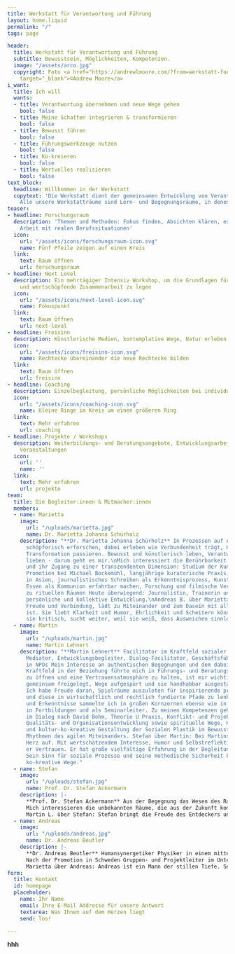 ```yaml
---
title: Werkstatt für Verantwortung und Führung
layout: home.liquid
permalink: "/"
tags: page

header:
  title: Werkstatt für Verantwortung und Führung
  subtitle: Bewusstsein, Möglichkeiten, Kompetenzen.
  image: "/assets/arco.jpg"
  copyright: Foto <a href="https://andrewlmoore.com/?from=werkstatt-fuer-verantwortung-und-fuehrung.de"
    target="_blank">©Andrew Moore</a>
i_want:
  title: Ich will
  wants:
  - title: Verantwortung übernehmen und neue Wege gehen
    bool: false
  - title: Meine Schatten integrieren & transformieren
    bool: false
  - title: Bewusst führen
    bool: false
  - title: Führungswerkzeuge nutzen
    bool: false
  - title: Ko-kreieren
    bool: false
  - title: Wertvolles realisieren
    bool: false
text_block:
  headline: Willkommen in der Werkstatt
  copytext: 'Die Werkstatt dient der gemeinsamen Entwicklung von Verantwortung und Führung auf der individuellen wie der beruflichen Ebene. Das wollen wir miteinander praktisch erforschen und lernen: Wie will ich Verantwortung übernehmen und tragen? Wie praktiziere ich Führung  (d. h. Selbst-, Team- und Organisationsführung)?
    Alle unsere Werkstatträume sind Lern- und Begegnungsräume, in denen aus dem konkreten »Material« einer Situation schöpferisch neue Möglichkeiten entwickelt werden. So erproben wir von Anfang an Lernen im Team, erleben uns im Spiegel anderer, erkunden kokreative Prozesse und gewinnen spielerisch Einsichten durch konkrete Beispiele.'
teaser:
- headline: Forschungsraum
  description: 'Themen und Methoden: Fokus finden, Absichten klären, experimentelle
    Arbeit mit realen Berufssituationen'
  icon:
    url: "/assets/icons/forschungsraum-icon.svg"
    name: Fünf Pfeile zeigen auf einen Kreis
  link:
    text: Raum öffnen
    url: forschungsraum
- headline: Next Level
  description: Ein mehrtägiger Intensiv Workshop, um die Grundlagen für eine verantwortliche
    und wertschöpfende Zusammenarbeit zu legen
  icon:
    url: "/assets/icons/next-level-icon.svg"
    name: Fokuspunkt
  link:
    text: Raum öffnen
    url: next-level
- headline: Freisinn
  description: Künstlerische Medien, kontemplative Wege, Natur erleben
  icon:
    url: "/assets/icons/freisinn-icon.svg"
    name: Rechtecke übereinander die neue Rechtecke bilden
  link:
    text: Raum öffnen
    url: freisinn
- headline: Coaching
  description: Einzelbegleitung, persönliche Möglichkeiten bei individuellen Herausforderungen
  icon:
    url: "/assets/icons/coaching-icon.svg"
    name: Kleine Ringe im Kreis um einen größeren Ring
  link:
    text: Mehr erfahren
    url: coaching
- headline: Projekte / Workshops
  description: Weiterbildungs- und Beratungsangebote, Entwicklungsarbeit vor Ort,
    Veranstaltungen
  icon:
    url: ''
    name: ''
  link:
    text: Mehr erfahren
    url: projekte
team:
  title: Die Begleiter:innen & Mitmacher:innen
  members:
  - name: Marietta
    image:
      url: "/uploads/marietta.jpg"
      name: Dr. Marietta Johanna Schürholz
    description: "**Dr. Marietta Johanna Schürholz** In Prozessen auf Antworten kommen,
      schöpferisch erforschen, dabei erleben wie Verbundenheit trägt, Heilung und
      Transformation passieren. Bewusst und künstlerisch leben, Verantwortung nehmen,
      lieben - darum geht es mir.\nMich interessiert die Berührbarkeit von Menschen
      und ihr Zugang zu einer transzendenten Dimension: Studium der Kunstgeschichte,
      Promotion bei Michael Bockemühl, langjährige kuratorische Praxis, Pilgerreisen
      in Asien, journalistisches Schreiben als Erkenntnisprozess, Kunstprojekte, die
      Essen als Kommunion erfahrbar machen, Forschung und filmische Veröffentlichung
      zu rituellen Räumen Heute überwiegend: Journalistin, Trainerin und Coach für
      persönliche und kollektive Entwicklung.\nAndreas B. über Marietta Marietta ist
      Freude und Verbindung, lädt zu Miteinander und zum Dasein mit allem ein, was
      ist. Sie liebt Klarheit und Humor, Ehrlichkeit und Scheitern können. Dabei hinterfragt
      sie kritisch, sucht weiter, weil sie weiß, dass Ausweichen sinnlos ist. "
  - name: Martin
    image:
      url: "/uploads/martin.jpg"
      name: Martin Lehnert
    description: "**Martin Lehnert** Facilitator im Kraftfeld sozialer Plastik Rechtsanwalt,
      Mediator, Entwicklungsbegleiter, Dialog-Facilitator, Geschäftsführer und Vorstand
      in NPOs Mein Interesse an authentischen Begegnungen und dem dabei wirksamen
      Kraftfeld in der Beziehung führte mich in Führungs- und Beratungsaufgaben. Räume
      zu öffnen und eine Vertrauensatmosphäre zu halten, ist mir wichtig, damit Zukunfts-Perspektiven
      gemeinsam freigelegt, Wege aufgespürt und sie handhabbar ausgestaltet werden.
      Ich habe Freude daran, Spielräume auszuloten für inspirierende praktische Schritte
      und diese in wirtschaftlich und rechtlich fundierte Pfade zu lenken. Erfahrungen
      und Erkenntnisse sammelte ich in großen Kornzernen ebenso wie in kleinen Initiativen,
      in Fortbildungen und als Seminarleiter. Zu meinen Kompetenzen gehören Facilitator
      im Dialog nach David Bohm, Theorie U Praxis, Konflikt- und Projektmanagementtechniken,
      Qualitäts- und Organisationsentwicklung sowie spirituelle Wege, Karmaarbeit
      und kultur-ko-kreative Gestaltung der Sozialen Plastik im Bewusstsein für die
      Rhythmen des agilen Miteinanders. Stefan über Martin: Bei Martins geht mir das
      Herz auf. Mit wertschätzendem Interesse, Humor und Selbstreflektion schafft
      er Vertrauen. Er hat große vielfältige Erfahrung in der Begleitung von Organisationen.
      Sein Sinn für soziale Prozesse und seine methodische Sicherheit bahnen produktive
      ko-kreative Wege."
  - name: Stefan
    image:
      url: "/uploads/stefan.jpg"
      name: Prof. Dr. Stefan Ackermann
    description: |-
      **Prof. Dr. Stefan Ackermann** Aus der Begegnung das Wesen des Raumes erspüren und erlebbar werden lassen; die Spielwelten der Systeme erforschen und gestalten, damit sie Verantwortung generieren und komplexitätsangemessen Menschen einladen, inspirieren und ermutigen, das System selbst mit zu transformieren.
      Mich interessieren die unbekannten Räume, die aus der Zukunft kommen und die Initiationsmarker, die uns unser Leben geschenkt haben. Seit meiner Promotion über organisches Denken interessieren mich offene, lebendige und künstlerische Prozesse. Die Frage der Anerkennung und der Zugehörigkeit in Freiheit insbesondere im Prüf(ungs)Wesen bewegen mich in Projekten der Qualitätssicherung und Entwicklung, Organisationsgestaltung, Zertifizierung, bewusstem Fühlen und (Selbst-)Führung.
      Martin L. über Stefan: Stefan bringt die Freude des Entdeckers und Philosophen in die Werkstatt. Komplexe  Situationen geht er lösungsorientiert an, bringt Wärme und helle Prinzipien in den Raum, die Mut machen neue Wege zu gehen.
  - name: Andreas
    image:
      url: "/uploads/andreas.jpg"
      name: Dr. Andreas Beutler
    description: |-
      **Dr. Andreas Beutler** Humansynergetiker Physiker in einem mittelständischen Unternehmen Trainer für Gefühlsarbeit und Possibility-Management Neue ungewöhnliche Wege zu gehen und Herausforderungen, für die es keine Standardlösungen gibt, ziehen mich besonders an. Dem Kontakt mit anderen und auch mit mir selbst gilt meiner besonderen Aufmerksamkeit. Ich fühle mich beschenkt, wenn Menschen sich wirklich begegnen.
      Nach der Promotion in Schweden Gruppen- und Projektleiter im Unternehmenskontext. Weltweites Netzwerken und Betreuung von Projekten in verschiedenen kulturellen Hintergründen. Changemanagement, Leitung von Workshops und Mitarbeiterentwicklung. In den letzten Jahren kamen hinzu die Betreuung von Gruppenseminaren wie Possibility-Management-Teams, Gefühlsseminare und Wutworkshops, Einzel- und Paarcoaching.
      Marietta über Andreas: Andreas ist ein Mann der stillen Tiefe. Seine sanfte Behutsamkeit gepaart mit klarer Unbestechlichkeit machen ihn zu einem kostbaren Wegbegleiter zu Selbstverantwortung und Selbstwahrnehmung. Seiner Genauigkeit gewürzt mit einer Prise feinem Humor ist es zu verdanken, dass sich „Schattenabsichten“ in Schätze verwandeln können.
form:
  title: Kontakt
  id: homepage
  placeholder:
    name: Ihr Name
    email: Ihre E-Mail Addresse für unsere Antwort
    textarea: Was Ihnen auf dem Herzen liegt
    send: los!

---
```

**hhh**